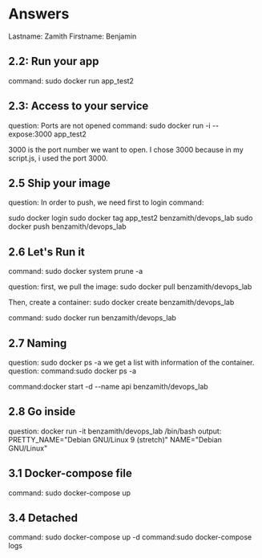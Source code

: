 # Answers

Lastname: Zamith
Firstname: Benjamin




## 2.2: Run your app
command: sudo docker run app_test2





## 2.3: Access to your service
question: Ports are not opened
command: sudo docker run -i --expose:3000 app_test2

3000 is the port number we want to open.
I chose 3000 because in my script.js, i used the port 3000.




## 2.5 Ship your image
question: In order to push, we need first to login
command: 

sudo docker login
sudo docker tag app_test2 benzamith/devops_lab
sudo docker push benzamith/devops_lab




## 2.6 Let's Run it
command: sudo docker system prune -a

question:
first, we pull the image:
sudo docker pull benzamith/devops_lab

Then, create a container:
sudo docker create benzamith/devops_lab

command: sudo docker run benzamith/devops_lab



## 2.7 Naming
question: sudo docker ps -a
we get a list with information of the container.
question:
command:sudo docker ps -a

command:docker start -d --name api benzamith/devops_lab




## 2.8 Go inside
question: docker run -it benzamith/devops_lab /bin/bash
output:
PRETTY_NAME="Debian GNU/Linux 9 (stretch)"
NAME="Debian GNU/Linux"




## 3.1 Docker-compose file
command: sudo docker-compose up



## 3.4 Detached
command: sudo docker-compose up -d
command:sudo docker-compose logs
